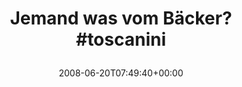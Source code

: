 ---
retweeted: false
source: <a href="http://twitter.com" rel="nofollow">Twitter Web Client</a>
entities:
  hashtags:
  - text: toscanini
    indices:
    - '23'
    - '33'
  symbols: []
  user_mentions: []
  urls: []
display_text_range:
- '0'
- '33'
favorite_count: '0'
id_str: '839313605'
truncated: false
retweet_count: '0'
id: '839313605'
created_at: Fri Jun 20 07:49:40 +0000 2008
favorited: false
full_text: 'Jemand was vom Bäcker? #toscanini'
lang: de
tags:
- toscanini
- pesos/twitter
date: '2008-06-20T07:49:40+00:00'
src: https://twitter.com/bascht/status/839313605
original_url: https://twitter.com/bascht/status/839313605
type: twitter_tweet
text: 'Jemand was vom Bäcker? #toscanini'
title: 'Jemand was vom Bäcker? #toscanini

  '

---